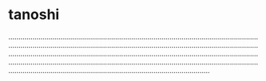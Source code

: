 # tanoshi

....................................................................................................................................................................................................................................................................................................................................................................................................................................................................................................................................................................................................................